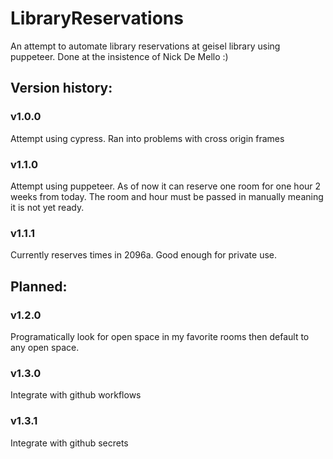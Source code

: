 # LibraryReservations

An attempt to automate library reservations at geisel library using puppeteer. 
Done at the insistence of Nick De Mello :)

## Version history:

### v1.0.0
Attempt using cypress. Ran into problems with cross origin frames

### v1.1.0
Attempt using puppeteer. As of now it can reserve one room for one hour 2 weeks from today. The room and hour must be passed in manually meaning it is not yet ready. 

### v1.1.1
Currently reserves times in 2096a. Good enough for private use.

## Planned:

### v1.2.0
Programatically look for open space in my favorite rooms then default to any open space.

### v1.3.0
Integrate with github workflows

### v1.3.1
Integrate with github secrets

